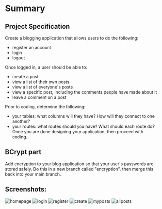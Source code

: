 # **Summary**

## Project Specification
Create a blogging application that allows users to do the following:
- register an account
- login
- logout

Once logged in, a user should be able to:
- create a post
- view a list of their own posts
- view a list of everyone's posts
- view a specific post, including the comments people have made about it
- leave a comment on a post

Prior to coding, determine the following:
- your tables: what columns will they have? How will they connect to one another?
- your routes: what routes should you have? What should each route do?
Once you are done designing your application, then proceed with coding.

## **BCrypt part**
Add encryption to your blog application so that your user's passwords are stored safely. Do this in a new branch called "encryption", then merge this back into your main branch.


## Screenshots:

![homepage](https://user-images.githubusercontent.com/27499173/27332551-89b40bce-55c2-11e7-9a29-41f3beacebf1.PNG)
![login](https://user-images.githubusercontent.com/27499173/27332554-8c23c00c-55c2-11e7-8bfa-629ede9b4d89.PNG)
![register](https://user-images.githubusercontent.com/27499173/27332557-8e19d50e-55c2-11e7-96ec-a24266d3944e.PNG)
![create](https://user-images.githubusercontent.com/27499173/27332561-8fabe34e-55c2-11e7-8db7-44f66cddf57d.PNG)
![myposts](https://user-images.githubusercontent.com/27499173/27332565-9155db82-55c2-11e7-8628-308ac1f8dc47.PNG)
![allposts](https://user-images.githubusercontent.com/27499173/27332568-93dba68e-55c2-11e7-8017-bd48a9319f90.PNG)
